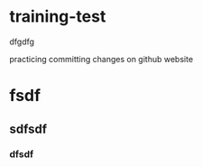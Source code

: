 # training-test
dfgdfg

practicing committing changes on github website
# fsdf

## sdfsdf

### dfsdf
